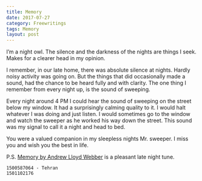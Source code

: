 ```yaml
---
title: Memory
date: 2017-07-27
category: Freewritings
tags: Memory
layout: post
---
```


I’m a night owl. The silence and the darkness of the nights are things I seek. Makes for a clearer head in my opinion.

I remember, in our late home, there was absolute silence at nights. Hardly noisy activity was going on. But the things that did occasionally made a sound, had the chance to be heard fully and with clarity. The one thing I remember from every night up, is the sound of sweeping.

Every night around 4 PM I could hear the sound of sweeping on the street below my window. It had a surprisingly calming quality to it. I would halt whatever I was doing and just listen. I would sometimes go to the window and watch the sweeper as he worked his way down the street. This sound was my signal to call it a night and head to bed.

You were a valued companion in my sleepless nights Mr. sweeper. I miss you and wish you the best in life.

P.S. [Memory by Andrew Lloyd Webber](https://www.youtube.com/watch?v=kjgDxfqJci0) is a pleasant late night tune.
```
1500587064 - Tehran
1501102176
```

